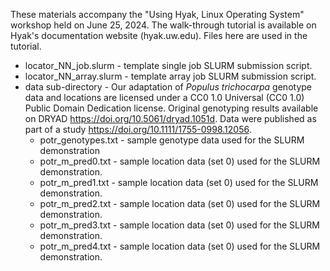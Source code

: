 These materials accompany the "Using Hyak, Linux Operating System" workshop held on June 25, 2024. The walk-through tutorial is available on Hyak's documentation website (hyak.uw.edu). Files here are used in the tutorial.

* locator_NN_job.slurm - template single job SLURM submission script. 
* locator_NN_array.slurm - template array job SLURM submission script.
* data sub-directory - Our adaptation of *Populus trichocarpa* genotype data and locations are licensed under a CC0 1.0 Universal (CC0 1.0) Public Domain Dedication license. Original genotyping results available on DRYAD https://doi.org/10.5061/dryad.1051d. Data were published as part of a study  https://doi.org/10.1111/1755-0998.12056.
    * potr_genotypes.txt - sample genotype data used for the SLURM demonstration 
    * potr_m_pred0.txt - sample location data (set 0) used for the SLURM demonstration. 
    * potr_m_pred1.txt - sample location data (set 0) used for the SLURM demonstration.
    * potr_m_pred2.txt - sample location data (set 0) used for the SLURM demonstration.
    * potr_m_pred3.txt - sample location data (set 0) used for the SLURM demonstration.
    * potr_m_pred4.txt - sample location data (set 0) used for the SLURM demonstration.